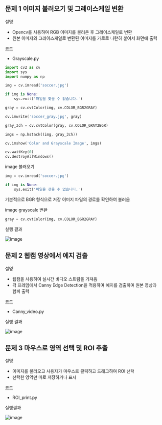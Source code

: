 ## 문제 1 이미지 불러오기 및 그레이스케일 변환
설명
- Opencv를 사용하여 RGB 이미지를 불러온 후 그레이스케일로 변환
- 원본 이미지와 그레이스케일로 변환된 이미지를 가로로 나란히 붙여서 화면에 출력

코드 
- Grayscale.py

```python
import cv2 as cv
import sys
import numpy as np

img = cv.imread('soccer.jpg') 

if img is None:
    sys.exit('파일을 찾을 수 없습니다.')

gray = cv.cvtColor(img, cv.COLOR_BGR2GRAY)

cv.imwrite('soccer_gray.jpg', gray)  

gray_3ch = cv.cvtColor(gray, cv.COLOR_GRAY2BGR)

imgs = np.hstack((img, gray_3ch))

cv.imshow('Color and Grayscale Image', imgs)

cv.waitKey(0)
cv.destroyAllWindows()
```

image 불러오기
```python
img = cv.imread('soccer.jpg') 

if img is None:
    sys.exit('파일을 찾을 수 없습니다.')
```
기본적으로 BGR 형식으로 저장
이미지 파일의 경로를 확인하여 불러옴

image grayscale 변환
```python
gray = cv.cvtColor(img, cv.COLOR_BGR2GRAY) 
```

실행 결과

![image](https://github.com/user-attachments/assets/233b22d6-aff2-490e-abff-1f231ca3de13)


## 문제 2 웹캠 영상에서 에지 검출
설명
- 웹캠을 사용하여 실시간 비디오 스트림을 가져옴
- 각 프레임에서 Canny Edge Detection을 적용하여 에지를 검출하여 원본 영상과 함께 출력

코드
- Canny_video.py

실행 결과

![image](https://github.com/user-attachments/assets/c3322dd8-424c-4fc1-8d30-c4d293a28795)


## 문제 3 마우스로 영역 선택 및 ROI 추출
설명
- 이미지를 불러오고 사용자가 마우스로 클릭하고 드래그하여 ROI 선택
- 선택한 영역만 따로 저장하거나 표시

코드
- ROI_print.py

실행결과

![image](https://github.com/user-attachments/assets/235df943-48de-49b3-8a72-ee39967e0764)

